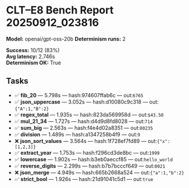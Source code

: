 # CLT–E8 Bench Report 20250912_023816

**Model:** openai/gpt-oss-20b
**Determinism runs:** 2

**Success:** 10/12 (83%)  
**Avg latency:** 2.746s  
**Determinism OK:** True

## Tasks

- ✅ **fib_20** — 5.798s — hash:974607ffab6c — out:`6765`
- ✅ **json_uppercase** — 3.052s — hash:d10080c9c318 — out:`{"A":1,"B":2}`
- ✅ **regex_total** — 1.935s — hash:823da569958d — out:`$43.50`
- ✅ **mul_21_34** — 1.727s — hash:d4d9d8fd8028 — out:`714`
- ✅ **sum_big** — 2.563s — hash:f4e4d02a8351 — out:`80235`
- ✅ **division** — 1.489s — hash:a1347258b4f9 — out:`9`
- ❌ **json_sort_values** — 3.564s — hash:1f728ef7fd89 — out:`{"x":[1,2,3]}`
- ✅ **extract_year** — 1.753s — hash:f296cd3de8bc — out:`1999`
- ✅ **lowercase** — 1.902s — hash:b3eb0aeccf85 — out:`hello_world`
- ✅ **reverse_digits** — 2.299s — hash:b7b7bcccf649 — out:`0021`
- ❌ **json_merge** — 4.949s — hash:665b2668a524 — out:`{"a":1,"b":2}`
- ✅ **strict_bool** — 1.926s — hash:21d91041c5d1 — out:`true`